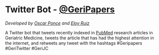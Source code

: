 # Twitter Bot - [@GeriPapers](https://twitter.com/geripapers) 
_Developed by [Oscar Ponce](https://twitter.com/PonceOJ) and [Eloy Ruiz](https://twitter.com/RuizEF)_


A Twitter bot that tweets recently indexed in [PubMed](https://pubmed.ncbi.nlm.nih.gov) research articles in Geriatric Medicine, tweets the article that has had the highest attention in the internet, and retweets any tweet with the hashtags #Geripapers #GeriTwitter #GeriJC

